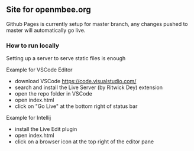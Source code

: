## Site for openmbee.org

Github Pages is currently setup for master branch, any changes pushed to master will automatically go live.

### How to run locally

Setting up a server to serve static files is enough

Example for VSCode Editor
- download VSCode https://code.visualstudio.com/
- search and install the Live Server (by Ritwick Dey) extension
- open the repo folder in VSCode
- open index.html
- click on "Go Live" at the bottom right of status bar

Example for Intellij
- install the Live Edit plugin
- open index.html
- click on a browser icon at the top right of the editor pane